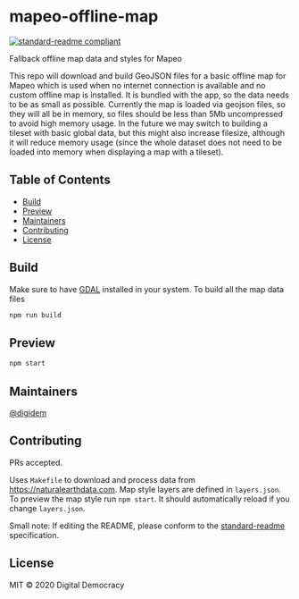 # mapeo-offline-map

[![standard-readme compliant](https://img.shields.io/badge/standard--readme-OK-green.svg?style=flat-square)](https://github.com/RichardLitt/standard-readme)

Fallback offline map data and styles for Mapeo

This repo will download and build GeoJSON files for a basic offline map for
Mapeo which is used when no internet connection is available and no custom
offline map is installed. It is bundled with the app, so the data needs to be as
small as possible. Currently the map is loaded via geojson files, so they will
all be in memory, so files should be less than 5Mb uncompressed to avoid high
memory usage. In the future we may switch to building a tileset with basic
global data, but this might also increase filesize, although it will reduce
memory usage (since the whole dataset does not need to be loaded into memory
when displaying a map with a tileset).

## Table of Contents

- [Build](#build)
- [Preview](#preview)
- [Maintainers](#maintainers)
- [Contributing](#contributing)
- [License](#license)

## Build

Make sure to have [GDAL](https://gdal.org/) installed in your system. To build all the map data files

```sh
npm run build
```

## Preview

```sh
npm start
```

## Maintainers

[@digidem](https://github.com/digidem)

## Contributing

PRs accepted.

Uses `Makefile` to download and process data from https://naturalearthdata.com.
Map style layers are defined in `layers.json`. To preview the map style run `npm
start`. It should automatically reload if you change `layers.json`.

Small note: If editing the README, please conform to the [standard-readme](https://github.com/RichardLitt/standard-readme) specification.

## License

MIT © 2020 Digital Democracy
